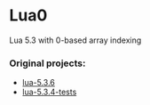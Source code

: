 # Lua0

Lua 5.3 with 0-based array indexing

### Original projects:
+ [lua-5.3.6](https://www.lua.org/manual/5.3/readme.html)
+ [lua-5.3.4-tests](https://www.lua.org/tests/)

